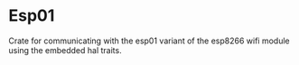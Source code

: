 # Esp01

Crate for communicating with the esp01 variant of the esp8266 wifi module using
the embedded hal traits.
